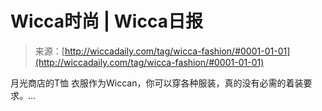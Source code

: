<!--yml

类别：未分类

日期：2024年06月12日 18:25:06

-->

# Wicca时尚 | Wicca日报

> 来源：[http://wiccadaily.com/tag/wicca-fashion/#0001-01-01](http://wiccadaily.com/tag/wicca-fashion/#0001-01-01)

月光商店的T恤 衣服作为Wiccan，你可以穿各种服装，真的没有必需的着装要求。…
